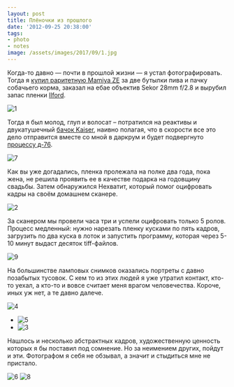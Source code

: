 ```yaml
---
layout: post
title: Плёночки из прошлого
date: '2012-09-25 20:38:00'
tags:
- photo
- notes
image: /assets/images/2017/09/1.jpg
---
```


Когда-то давно — почти в прошлой жизни — я устал фотографировать. Тогда я [купил раритетную Mamiya ZE](http://shouldgo.ru/the-eternal-seduction-of-autumn/ "The eternal seduction of Autumn") за две бутылки пива и пачку собачьего корма, заказал на ебае объектив Sekor 28mm f/2.8 и вырубил запас пленки [Ilford](http://www.ilfordphoto.com/products/producttype.asp?n=3&t=Black+%26+White+Films).

![1](/assets/images/2017/09/1.jpg)

Тогда я был молод, глуп и волосат – потратился на реактивы и двукатушечный [бачок Kaiser](http://www.amazon.de/Kaiser-4296-Entwicklungsdose-Standard-650/dp/B0015KI0JC), наивно полагая, что в скорости все это дело отправится вместе со мной в даркрум и будет подвергнуто [процессу д-76](http://bigpicture.ru/?p=172374).

![7](/assets/images/2017/09/7.jpg)

Как вы уже догадались, пленка пролежала на полке два года, пока жена, не решила проявить ее в качестве подарка на годовщину свадьбы. Затем обнаружился Нехватит, который помог оцифровать кадры на своём домашнем сканере.

![2](/assets/images/2017/09/2.jpg)

За сканером мы провели часа три и успели оцифровать только 5 ролов. Процесс медленный: нужно нарезать пленку кусками по пять кадров, загрузить по два куска в лоток и запустить программу, которая через 5-10 минут выдаст десяток tiff-файлов.

![9](/assets/images/2017/09/9.jpg)

На большинстве ламповых снимков оказались портреты с давно позабытых тусовок. С кем то из этих людей я уже утратил контакт, кто-то уехал, а кто-то и вовсе считает меня врагом человечества. Короче, иных уж нет, а те давно далече.

![4](/assets/images/2017/09/4.jpg)
- ![5](/assets/images/2017/09/5.jpg)
- ![3](/assets/images/2017/09/3.jpg)

Нашлось и несколько абстрактных кадров, художественную ценность которых я бы поставил под сомнение. Но за неимением других, пойдут и эти. Фотографом я себя не обзывал, а значит и стыдиться мне не пристало.

![6](/assets/images/2017/09/6.jpg)
![8](/assets/images/2017/09/8.jpg)